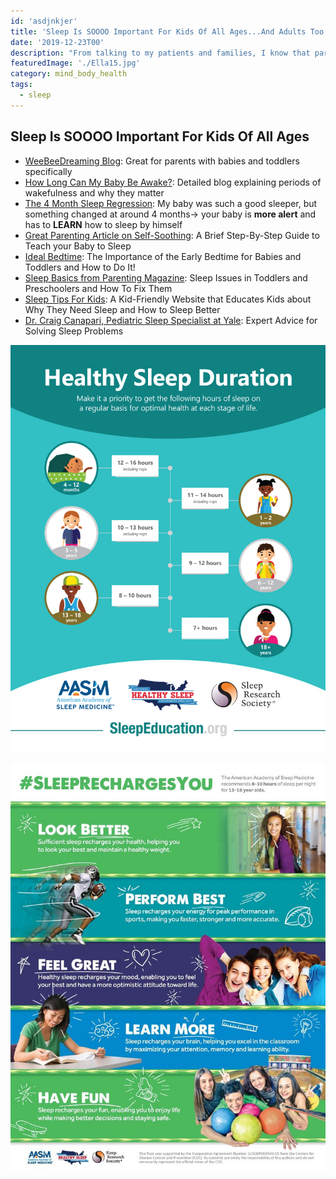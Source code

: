 ```yaml
---
id: 'asdjnkjer'
title: 'Sleep Is SOOOO Important For Kids Of All Ages...And Adults Too!'
date: '2019-12-23T00'
description: "From talking to my patients and families, I know that parents STRUGGLE with their kids' sleep, and most kids don't get anywhere near the amount of sleep they need (especially teens!)."
featuredImage: './Ella15.jpg'
category: mind_body_health
tags:
  - sleep
---
```


## Sleep Is SOOOO Important For Kids Of All Ages
* [WeeBeeDreaming Blog](https://www.weebeedreaming.com/blog): Great for parents with babies and toddlers specifically
* [How Long Can My Baby Be Awake?](https://www.weebeedreaming.com/my-blog/short-naps-got-you-down?rq=wakefulness%20periods): Detailed blog explaining periods of wakefulness and why they matter
* [The 4 Month Sleep Regression](https://www.babysleepsite.com/baby-sleep-patterns/4-month-sleep-regression/): My baby was such a good sleeper, but something changed at around 4 months→ your baby is **more alert** and has to **LEARN** how to sleep by himself
* [Great Parenting Article on Self-Soothing](https://www.parents.com/baby/sleep/tips/five-ways-to-help-baby-sleep/): A Brief Step-By-Step Guide to Teach your Baby to Sleep
* [Ideal Bedtime](https://www.weebeedreaming.com/my-blog/ideal-bedtime): The Importance of the Early Bedtime for Babies and Toddlers and How to Do It!
* [Sleep Basics from Parenting Magazine](https://www.parents.com/toddlers-preschoolers/sleep/101/): Sleep Issues in Toddlers and Preschoolers and How To Fix Them
* [Sleep Tips For Kids](http://sleepforkids.org/index.html): A Kid-Friendly Website that Educates Kids about Why They Need Sleep and How to Sleep Better
* [Dr. Craig Canapari, Pediatric Sleep Specialist at Yale](https://drcraigcanapari.com/): Expert Advice for Solving Sleep Problems

![healthy sleep duration](./healthy-sleep-duration-large.jpg)

![sleep recharges you](./rsz_sleep-recharges-you-school-flyer.jpg)
